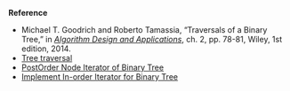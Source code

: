 **Reference**

- Michael T. Goodrich and Roberto Tamassia, “Traversals of a Binary Tree,” in *[Algorithm Design and Applications](http://www.amazon.com/Algorithm-Design-Applications-Michael-Goodrich/dp/1118335910)*, ch. 2, pp. 78-81, Wiley, 1st edition, 2014.
- [Tree traversal](https://en.wikipedia.org/wiki/Tree_traversal)
- [PostOrder Node Iterator of Binary Tree](http://techieme.in/postorder-node-iterator-of-binary-tree/)
- [Implement In-order Iterator for Binary Tree](http://n00tc0d3r.blogspot.com/2013/08/implement-iterator-for-binarytree-i-in.html)
